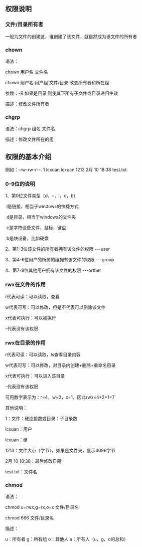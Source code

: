 ## 权限说明

### 文件/目录所有者

一般为文件的创建这，谁创建了该文件，就自然成为该文件的所有者

### chown

语法：

chown 用户名 文件名

chown 用户名:用户组 文件/目录  改变所有者和所在组

参数：-R 如果是目录 则使其下所有子文件或目录递归生效

描述：修改文件所有者



### chgrp 

语法：chgrp 组名 文件名

描述：修改文件所在的组



## 权限的基本介绍

例如：-rw-rw-r--. 1 lcxuan lcxuan 1213 2月  10 18:38 test.txt

### 0-9位的说明

1、第0位文件类型（d，-，l，c，b）

​	l是链接，相当于windows的快捷方式

​	d是目录，相当于windows的文件夹

​	c是字符设备文件，鼠标，键盘

​	b是块设备，比如硬盘

2、第1-3位该文件的所有者拥有该文件的权限		---user

3、第4-6位用户的所属的组拥有该文件的权限		---group

4、第7-9位其他用户拥有该文件的权限					---orther



### rwx在文件的作用

r代表可读：可以读取，查看

w代表可写：可以修改，但是不代表可以删除该文件

x代表可执行：可以被执行

-代表没有该权限



### rwx在目录的作用

r代表可读：可以读取，ls查看目录内容

w代表可写：可以修改，对目录内创建+删除+重命名目录

x代表可执行：可以进入该目录

-代表没有该权限



可用数字表示为：r=4，w=2，x=1，因此rwx=4+2+1=7

其他说明：

1：文件：硬连接数或目录：子目录数

lcxuan：用户

lcxuan：组

1213：文件大小（字节），如果是文件夹，显示4096字节

2月  10 18:38：最后修改日期

test.txt：文件名



### chmod

语法：

chmod u=rwx,g=rx,o=x 文件/目录名

chmod 666 文件/目录名

描述：

u：所有者 g：所有组 o：其他人 a：所有人（u，g，o的总和） 

